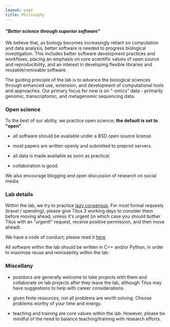 ```yaml
---
layout: page
title: Philosophy
---
```


#### *"Better science through superior software"*

We believe that, as biology becomes increasingly reliant on computation
and data analysis, better software is needed to progress biological
investigation.  This includes better software development practices
and workflows, placing an emphasis on core scientific values of open
source and reproducibility, and an interest in developing flexible
libraries and reusable/remixable software.

The guiding principle of the lab is to advance the biological sciences
through enhanced use, extension, and development of computational
tools and approaches.  Our primary focus for now is on "-omics" data -
primarily genomic, transcriptomic, and metagenomic sequencing data.

### Open science

To the best of our ability, we practice open science; **the default is
set to "open"**.

* all software should be available under a BSD open source license.

* most papers are written openly and submitted to preprint servers.

* all data is made available as soon as practical.

* collaboration is good.

We also encourage blogging and open discussion of research on social
media.

### Lab details

Within the lab, we try to practice [lazy consensus](http://nowviskie.org/2012/lazy-consensus/).
For most formal
requests (travel / spending), please give Titus 3 working days to
consider them before moving ahead, unless it's urgent (in which case
you should bother Titus with an "urgent!" request, receive positive
permission, and then move ahead).

We have a code of conduct; please read it [here]({{site.github.url}}/coc).

All software within the lab should be written in C++ and/or Python, in
order to maximize reuse and remixability within the lab.

### Miscellany

* postdocs are generally welcome to take projects with them and
  collaborate on lab projects after they leave the lab, although Titus
  may have suggestions to help with career considerations.

* given finite resources, not all problems are worth solving.  Choose
  problems worthy of your time and energy.

* teaching and training are core values within the lab.  However, please
  be mindful of the need to balance teaching/training with research efforts.
